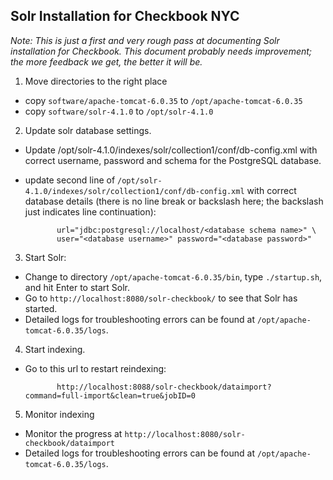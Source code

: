 Solr Installation for Checkbook NYC
-----------------------------------

_Note: This is just a first and very rough pass at documenting Solr
installation for Checkbook.  This document probably needs improvement;
the more feedback we get, the better it will be._

1. Move directories to the right place

 - copy `software/apache-tomcat-6.0.35` to `/opt/apache-tomcat-6.0.35`
 - copy `software/solr-4.1.0` to `/opt/solr-4.1.0`

2. Update solr database settings.

 - Update /opt/solr-4.1.0/indexes/solr/collection1/conf/db-config.xml 
   with correct username, password and schema for the PostgreSQL database.

 - update second line of
   `/opt/solr-4.1.0/indexes/solr/collection1/conf/db-config.xml` with
   correct database details (there is no line break or backslash here;
   the backslash just indicates line continuation):
          
              url="jdbc:postgresql://localhost/<database schema name>" \
              user="<database username>" password="<database password>"

3. Start Solr:

 - Change to directory `/opt/apache-tomcat-6.0.35/bin`, type
   `./startup.sh`, and hit Enter to start Solr. 
 - Go to `http://localhost:8080/solr-checkbook/` to see that Solr has
   started.
 - Detailed logs for troubleshooting errors can be found at
   `/opt/apache-tomcat-6.0.35/logs`.

4. Start indexing.

 - Go to this url to restart reindexing:

              http://localhost:8088/solr-checkbook/dataimport?command=full-import&clean=true&jobID=0

5. Monitor indexing

 - Monitor the progress at `http://localhost:8080/solr-checkbook/dataimport `
 - Detailed logs for troubleshooting errors can be found at `/opt/apache-tomcat-6.0.35/logs`.
